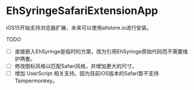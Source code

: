 # EhSyringeSafariExtensionApp
iOS15开始支持浏览器扩展，未来可以使用altstore.io进行安装。

TODO
* [ ] 直接嵌入EhSyringe是临时的方案，改为引用EhSyringe原始代码而不需要维护两套。
* [ ] 修改图标风格以匹配Safari风格，并增加更大的尺寸。
* [ ] 增加 UserScript 相关支持。因为目前iOS版本的Safari暂不支持Tampermonkey。
